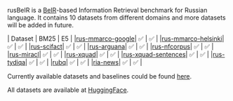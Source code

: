 rusBeIR is a [BeIR](https://github.com/beir-cellar/beir)-based Information Retrieval benchmark for Russian language.
It contains 10 datasets from different domains and more datasets will be added in future.

| Dataset | BM25     | E5 | 
|[rus-mmarco-google](https://huggingface.co/datasets/kngrg/rus-mmarco-google)|  ✅ |  ✅  | 
|[rus-mmarco-helsinki](https://huggingface.co/datasets/kngrg/rus-mmarco-helsinki)|  ✅ |  ✅  | 
|[rus-scifact](https://huggingface.co/datasets/kngrg/rus-scifact)|  ✅ |  ✅  | 
|[rus-arguana](https://huggingface.co/datasets/kngrg/rus-arguana)|  ✅ |  ✅  | 
|[rus-nfcorpus](https://huggingface.co/datasets/kngrg/rus-nfcorpus)|  ✅ |  ✅  | 
|[rus-miracl](https://huggingface.co/datasets/kngrg/rus-miracl)|  ✅ |  ✅  | 
|[rus-xquad](https://huggingface.co/datasets/kngrg/rus-xquad)|  ✅ |  ✅  | 
|[rus-xquad-sentences](https://huggingface.co/datasets/kngrg/rus-xquad-sentences)|  ✅ |  ✅  | 
|[rus-tydiqa](https://huggingface.co/datasets/kngrg/rus-tydiqa)|  ✅ |  ✅  | 
|[rubq](https://huggingface.co/datasets/kngrg/rubq)|  ✅ |  ✅  | 
|[ria-news](https://huggingface.co/datasets/kngrg/ria-news)|  ✅ |  ✅  | 




Currently available datasets and baselines could be found [here](https://docs.google.com/document/d/1F1zHZm36eiK_uhiptbDWAOCyXInBaXQ1ZkpZMLx9eEc/edit?usp=sharing).

All datasets are available at [HuggingFace](https://huggingface.co/collections/kngrg/rusbeir-66e28cb06e3e074be55ac0f3).
